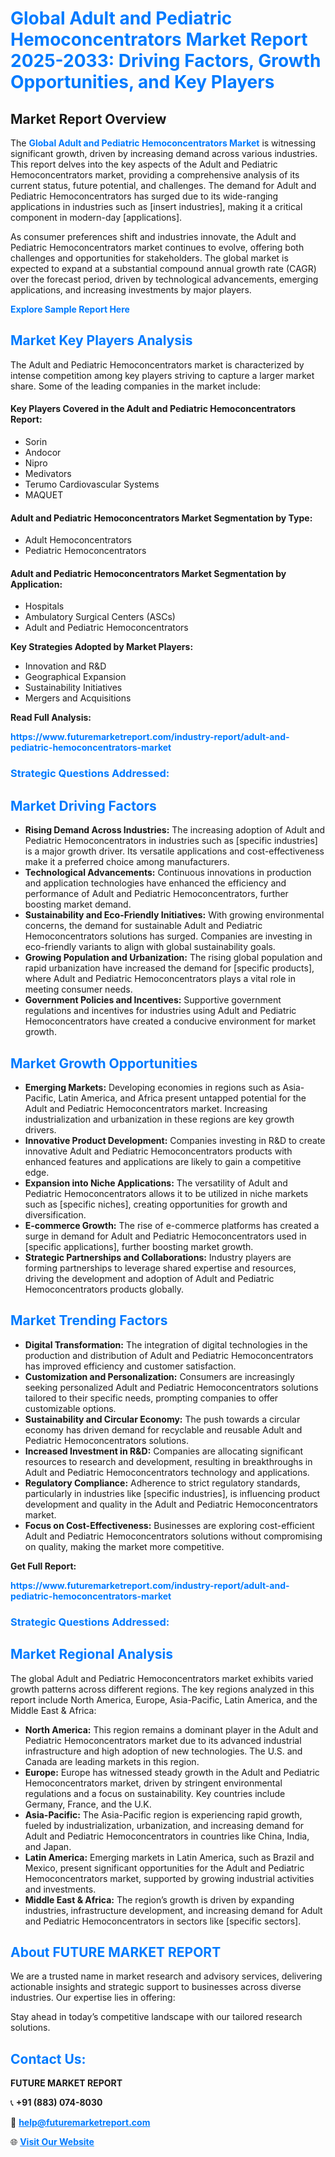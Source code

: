 <h1 style="color: #007BFF;">Global Adult and Pediatric Hemoconcentrators Market Report 2025-2033: Driving Factors, Growth Opportunities, and Key Players</h1>

<section id="overview">
<h2>Market Report Overview</h2>
<p>The <a href="https://www.futuremarketreport.com/industry-report/adult-and-pediatric-hemoconcentrators-market" style="color: #007BFF; text-decoration: none;"><strong>Global Adult and Pediatric Hemoconcentrators Market</strong></a> is witnessing significant growth, driven by increasing demand across various industries. This report delves into the key aspects of the Adult and Pediatric Hemoconcentrators market, providing a comprehensive analysis of its current status, future potential, and challenges. The demand for Adult and Pediatric Hemoconcentrators has surged due to its wide-ranging applications in industries such as [insert industries], making it a critical component in modern-day [applications].</p>
<p>As consumer preferences shift and industries innovate, the Adult and Pediatric Hemoconcentrators market continues to evolve, offering both challenges and opportunities for stakeholders. The global market is expected to expand at a substantial compound annual growth rate (CAGR) over the forecast period, driven by technological advancements, emerging applications, and increasing investments by major players.</p>
</section>

<section id="overview">
<p><a href="https://www.futuremarketreport.com/request-sample/reportId=122321" style="color: #007BFF; text-decoration: none;"><strong>Explore Sample Report Here</strong></a></p>
</section>

<section id="key-players">
<h2 style="color: #007BFF;">Market Key Players Analysis</h2>
<p>The Adult and Pediatric Hemoconcentrators market is characterized by intense competition among key players striving to capture a larger market share. Some of the leading companies in the market include:</p>
<h4>Key Players Covered in the Adult and Pediatric Hemoconcentrators Report:</h4>
<ul><li>Sorin</li><li>Andocor</li><li>Nipro</li><li>Medivators</li><li>Terumo Cardiovascular Systems</li><li>MAQUET</li></ul>
<h4>Adult and Pediatric Hemoconcentrators Market Segmentation by Type:</h4>
<ul><li>Adult Hemoconcentrators</li><li>Pediatric Hemoconcentrators</li></ul>

<h4>Adult and Pediatric Hemoconcentrators Market Segmentation by Application:</h4>
<ul><li>Hospitals</li><li>Ambulatory Surgical Centers (ASCs)</li><li>Adult and Pediatric Hemoconcentrators</li></ul>
<p><strong>Key Strategies Adopted by Market Players:</strong></p>
<ul>
<li>Innovation and R&D</li>
<li>Geographical Expansion</li>
<li>Sustainability Initiatives</li>
<li>Mergers and Acquisitions</li>
</ul>
</section>

<section>
<p><strong>Read Full Analysis: </strong></p><a href="https://www.futuremarketreport.com/industry-report/adult-and-pediatric-hemoconcentrators-market" style="color: #007BFF; text-decoration: none;"><strong>https://www.futuremarketreport.com/industry-report/adult-and-pediatric-hemoconcentrators-market</strong></a>
<h3 style="color: #007BFF;">Strategic Questions Addressed:</h3>
</section>

<section id="driving-factors">
<h2 style="color: #007BFF;">Market Driving Factors</h2>
<ul>
<li><strong>Rising Demand Across Industries:</strong> The increasing adoption of Adult and Pediatric Hemoconcentrators in industries such as [specific industries] is a major growth driver. Its versatile applications and cost-effectiveness make it a preferred choice among manufacturers.</li>
<li><strong>Technological Advancements:</strong> Continuous innovations in production and application technologies have enhanced the efficiency and performance of Adult and Pediatric Hemoconcentrators, further boosting market demand.</li>
<li><strong>Sustainability and Eco-Friendly Initiatives:</strong> With growing environmental concerns, the demand for sustainable Adult and Pediatric Hemoconcentrators solutions has surged. Companies are investing in eco-friendly variants to align with global sustainability goals.</li>
<li><strong>Growing Population and Urbanization:</strong> The rising global population and rapid urbanization have increased the demand for [specific products], where Adult and Pediatric Hemoconcentrators plays a vital role in meeting consumer needs.</li>
<li><strong>Government Policies and Incentives:</strong> Supportive government regulations and incentives for industries using Adult and Pediatric Hemoconcentrators have created a conducive environment for market growth.</li>
</ul>
</section>

<section id="growth-opportunities">
<h2 style="color: #007BFF;">Market Growth Opportunities</h2>
<ul>
<li><strong>Emerging Markets:</strong> Developing economies in regions such as Asia-Pacific, Latin America, and Africa present untapped potential for the Adult and Pediatric Hemoconcentrators market. Increasing industrialization and urbanization in these regions are key growth drivers.</li>
<li><strong>Innovative Product Development:</strong> Companies investing in R&D to create innovative Adult and Pediatric Hemoconcentrators products with enhanced features and applications are likely to gain a competitive edge.</li>
<li><strong>Expansion into Niche Applications:</strong> The versatility of Adult and Pediatric Hemoconcentrators allows it to be utilized in niche markets such as [specific niches], creating opportunities for growth and diversification.</li>
<li><strong>E-commerce Growth:</strong> The rise of e-commerce platforms has created a surge in demand for Adult and Pediatric Hemoconcentrators used in [specific applications], further boosting market growth.</li>
<li><strong>Strategic Partnerships and Collaborations:</strong> Industry players are forming partnerships to leverage shared expertise and resources, driving the development and adoption of Adult and Pediatric Hemoconcentrators products globally.</li>
</ul>
</section>

<section id="trending-factors">
<h2 style="color: #007BFF;">Market Trending Factors</h2>
<ul>
<li><strong>Digital Transformation:</strong> The integration of digital technologies in the production and distribution of Adult and Pediatric Hemoconcentrators has improved efficiency and customer satisfaction.</li>
<li><strong>Customization and Personalization:</strong> Consumers are increasingly seeking personalized Adult and Pediatric Hemoconcentrators solutions tailored to their specific needs, prompting companies to offer customizable options.</li>
<li><strong>Sustainability and Circular Economy:</strong> The push towards a circular economy has driven demand for recyclable and reusable Adult and Pediatric Hemoconcentrators solutions.</li>
<li><strong>Increased Investment in R&D:</strong> Companies are allocating significant resources to research and development, resulting in breakthroughs in Adult and Pediatric Hemoconcentrators technology and applications.</li>
<li><strong>Regulatory Compliance:</strong> Adherence to strict regulatory standards, particularly in industries like [specific industries], is influencing product development and quality in the Adult and Pediatric Hemoconcentrators market.</li>
<li><strong>Focus on Cost-Effectiveness:</strong> Businesses are exploring cost-efficient Adult and Pediatric Hemoconcentrators solutions without compromising on quality, making the market more competitive.</li>
</ul>
</section>

<section>
<p><strong>Get Full Report: </strong></p><a href="https://www.futuremarketreport.com/industry-report/adult-and-pediatric-hemoconcentrators-market" style="color: #007BFF; text-decoration: none;"><strong>https://www.futuremarketreport.com/industry-report/adult-and-pediatric-hemoconcentrators-market</strong></a>
<h3 style="color: #007BFF;">Strategic Questions Addressed:</h3>
</section>


<section id="regional-analysis">
<h2 style="color: #007BFF;">Market Regional Analysis</h2>
<p>The global Adult and Pediatric Hemoconcentrators market exhibits varied growth patterns across different regions. The key regions analyzed in this report include North America, Europe, Asia-Pacific, Latin America, and the Middle East & Africa:</p>
<ul>
<li><strong>North America:</strong> This region remains a dominant player in the Adult and Pediatric Hemoconcentrators market due to its advanced industrial infrastructure and high adoption of new technologies. The U.S. and Canada are leading markets in this region.</li>
<li><strong>Europe:</strong> Europe has witnessed steady growth in the Adult and Pediatric Hemoconcentrators market, driven by stringent environmental regulations and a focus on sustainability. Key countries include Germany, France, and the U.K.</li>
<li><strong>Asia-Pacific:</strong> The Asia-Pacific region is experiencing rapid growth, fueled by industrialization, urbanization, and increasing demand for Adult and Pediatric Hemoconcentrators in countries like China, India, and Japan.</li>
<li><strong>Latin America:</strong> Emerging markets in Latin America, such as Brazil and Mexico, present significant opportunities for the Adult and Pediatric Hemoconcentrators market, supported by growing industrial activities and investments.</li>
<li><strong>Middle East & Africa:</strong> The region’s growth is driven by expanding industries, infrastructure development, and increasing demand for Adult and Pediatric Hemoconcentrators in sectors like [specific sectors].</li>
</ul>
</section>

<footer>
<h2 style="color: #007BFF;">About FUTURE MARKET REPORT</h2>
<p>We are a trusted name in market research and advisory services, delivering actionable insights and strategic support to businesses across diverse industries. Our expertise lies in offering:</p>

<p>Stay ahead in today’s competitive landscape with our tailored research solutions.</p>

<h2 style="color: #007BFF;">Contact Us:</h2>
<p><strong>FUTURE MARKET REPORT</strong></p>
<p>📞 <strong>+91 (883) 074-8030</strong></p>
<p>📧 <strong><a href="mailto:help@futuremarketreport.com" style="color: #007BFF;">help@futuremarketreport.com</a></strong></p>
<p>🌐 <strong><a href="https://www.futuremarketreport.com/" style="color: #007BFF;">Visit Our Website</a></strong></p>
</footer>